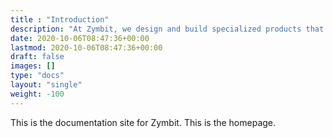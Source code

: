 ```yaml
---
title : "Introduction"
description: "At Zymbit, we design and build specialized products that protect digital assets in vulnerable IoT and edge devices. Our embedded security modules are easy to integrate and tough to infiltrate, giving developers the freedom to innovate, securely."
date: 2020-10-06T08:47:36+00:00
lastmod: 2020-10-06T08:47:36+00:00
draft: false
images: []
type: "docs"
layout: "single"
weight: -100
---
```


This is the documentation site for Zymbit. This is the homepage.
